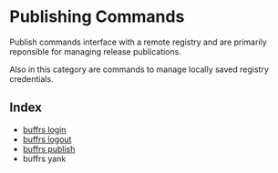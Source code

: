 # Publishing Commands

Publish commands interface with a remote registry and are primarily reponsible
for managing release publications.

Also in this category are commands to manage locally saved registry credentials.

## Index

* [buffrs login](buffrs-login.md)
* [buffrs logout](buffrs-logout.md)
* [buffrs publish](buffrs-publish.md)
* buffrs yank